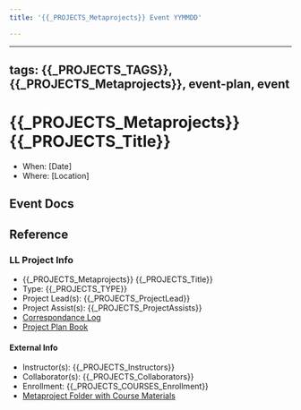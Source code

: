 ```yaml
---
title: '{{_PROJECTS_Metaprojects}} Event YYMMDD'

---
```


---
tags: {{_PROJECTS_TAGS}}, {{_PROJECTS_Metaprojects}}, event-plan, event
---

#  {{_PROJECTS_Metaprojects}} {{_PROJECTS_Title}}
- When: [Date]
- Where: [Location]

## Event Docs

## Reference
### LL Project Info
* {{_PROJECTS_Metaprojects}} {{_PROJECTS_Title}}
* Type: {{_PROJECTS_TYPE}}
* Project Lead(s): {{_PROJECTS_ProjectLead}}
* Project Assist(s): {{_PROJECTS_ProjectAssists}}
* [Correspondance Log]({{_PROJECTS_METAPROJECTS_CorrespondanceLog}})
* [Project Plan Book]({{ProjectPlanBookUrl}})

#### External Info
* Instructor(s): {{_PROJECTS_Instructors}}
* Collaborator(s): {{_PROJECTS_Collaborators}}
* Enrollment: {{_PROJECTS_COURSES_Enrollment}}
* [Metaproject Folder with Course Materials]({{_PROJECTS_AssociatedMetaprojectFolder}})
